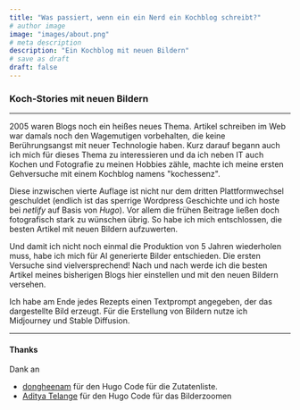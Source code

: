 ```yaml
---
title: "Was passiert, wenn ein ein Nerd ein Kochblog schreibt?"
# author image
image: "images/about.png"
# meta description
description: "Ein Kochblog mit neuen Bildern"
# save as draft
draft: false
---
```


### Koch-Stories mit neuen Bildern
---

<!--more-->

2005 waren Blogs noch ein heißes neues Thema. Artikel schreiben im Web war damals noch den Wagemutigen vorbehalten, die keine Berührungsangst mit neuer Technologie haben. Kurz darauf begann auch ich mich für dieses Thema zu interessieren und da ich neben IT auch Kochen und Fotografie zu meinen Hobbies zähle, machte ich meine ersten Gehversuche mit einem Kochblog namens "kochessenz".

Diese inzwischen vierte Auflage ist nicht nur dem dritten Plattformwechsel geschuldet (endlich ist das sperrige Wordpress Geschichte und ich hoste bei *netlify* auf Basis von *Hugo*). Vor allem die frühen Beitrage ließen doch fotografisch stark zu wünschen übrig. So habe ich mich entschlossen, die besten Artikel mit neuen Bildern aufzuwerten.

Und damit ich nicht noch einmal die Produktion von 5 Jahren wiederholen muss, habe ich mich für AI generierte Bilder entschieden. Die ersten Versuche sind vielversprechend! Nach und nach werde ich die besten Artikel meines bisherigen Blogs hier einstellen und mit den neuen Bildern versehen.

Ich habe am Ende jedes Rezepts einen Textprompt angegeben, der das dargestellte Bild erzeugt. Für die Erstellung von Bildern nutze ich Midjourney und Stable Diffusion.

---

#### Thanks

Dank an 
* [dongheenam](https://dongheenam.info/posts/grouping-a-list-by-first-letter-in-hugo/) für den Hugo Code für die Zutatenliste.
* [Aditya Telange](https://adityatelange.in/blog/hugo-image-zoom-in/) für den Hugo Code für das Bilderzoomen
